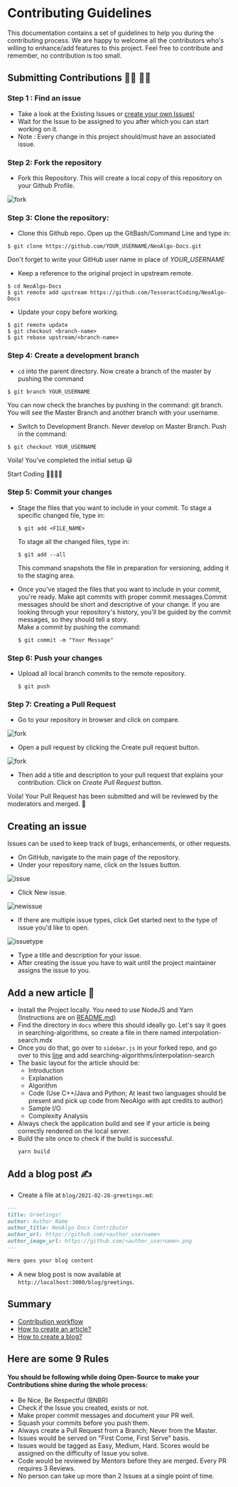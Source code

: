 # Contributing Guidelines

This documentation contains a set of guidelines to help you during the contributing process. We are happy to welcome all the contributors who's willing to enhance/add features to this project. Feel free to contribute and remember, no contribution is too small.

## Submitting Contributions :woman_technologist: :man_technologist:

### Step 1 : Find an issue

- Take a look at the Existing Issues or [create your own Issues!](#creating-an-issue)
- Wait for the Issue to be assigned to you after which you can start working on it.
- Note : Every change in this project should/must have an associated issue.

### Step 2: Fork the repository

- Fork this Repository. This will create a local copy of this repository on your Github Profile.

![fork](https://user-images.githubusercontent.com/66238394/114071871-3cbb1080-98bf-11eb-94aa-4b5f811ece77.png)

### Step 3: Clone the repository:

- Clone this Github repo. Open up the GitBash/Command Line and type in:

```git
$ git clone https://github.com/YOUR_USERNAME/NeoAlgo-Docs.git
```

Don't forget to write your GitHub user name in place of _YOUR_USERNAME_

- Keep a reference to the original project in upstream remote.

```git
$ cd NeoAlgo-Docs
$ git remote add upstream https://github.com/TesseractCoding/NeoAlgo-Docs
```

- Update your copy before working.

```git
$ git remote update
$ git checkout <branch-name>
$ git rebase upstream/<branch-name>
```

### Step 4: Create a development branch

- `cd` into the parent directory. Now create a branch of the master by pushing the command

```git
$ git branch YOUR_USERNAME
```

You can now check the branches by pushing in the command: git branch. You will see the Master Branch and another branch with your username.

- Switch to Development Branch. Never develop on Master Branch. Push in the command:

```git
$ git checkout YOUR_USERNAME
```

Voila! You've completed the initial setup :smiley:

Start Coding 👩‍💻👨‍💻

### Step 5: Commit your changes

- Stage the files that you want to include in your commit. To stage a specific changed file, type in:

  ```git
  $ git add <FILE_NAME>
  ```

  To stage all the changed files, type in:

  ```git
  $ git add --all
  ```

  This command snapshots the file in preparation for versioning, adding it to the staging area.

- Once you've staged the files that you want to include in your commit, you're ready. Make apt commits with proper commit messages.Commit messages should be short and descriptive of your change. If you are looking through your repository's history, you'll be guided by the commit messages, so they should tell a story.  
   Make a commit by pushing the command:
  ```git
  $ git commit -m "Your Message"
  ```

### Step 6: Push your changes

- Upload all local branch commits to the remote repository.
  ```git
  $ git push
  ```

### Step 7: Creating a Pull Request

- Go to your repository in browser and click on compare.

![fork](https://user-images.githubusercontent.com/66238394/114072909-590b7d00-98c0-11eb-90dd-fe4b63c9238f.png)

- Open a pull request by clicking the Create pull request button.

![fork](https://user-images.githubusercontent.com/66238394/114072909-590b7d00-98c0-11eb-90dd-fe4b63c9238f.png)

- Then add a title and description to your pull request that explains your contribution. Click on _Create Pull Request_ button.

Voila! Your Pull Request has been submitted and will be reviewed by the moderators and merged. :partying_face:

## Creating an issue

Issues can be used to keep track of bugs, enhancements, or other requests.

- On GitHub, navigate to the main page of the repository.
- Under your repository name, click on the Issues button.

![issue](https://user-images.githubusercontent.com/66238394/114073960-7ee55180-98c1-11eb-98ad-77954d5f76db.png)

- Click New issue.

![newissue](https://user-images.githubusercontent.com/66238394/114075186-e64fd100-98c2-11eb-98b7-8d8cf6c18eba.png)

- If there are multiple issue types, click Get started next to the type of issue you'd like to open.

![issuetype](https://user-images.githubusercontent.com/66238394/114075732-80177e00-98c3-11eb-8bd1-e75b08521915.png)

- Type a title and description for your issue.
- After creating the issue you have to wait until the project maintainer assigns the issue to you.

## Add a new article :page_with_curl:

- Install the Project locally. You need to use NodeJS and Yarn (Instructions are on [README.md](README.md))
- Find the directory in `docs` where this should ideally go. Let's say it goes in searching-algorithms, so create a file in there named interpolation-search.mdx
- Once you do that, go over to `sidebar.js` in your forked repo, and go over to this [line](https://github.com/TesseractCoding/NeoAlgo-Docs/blob/781088e0adbcebf313213e937ebe5ed21564bbd2/sidebars.js#L17) and add searching-algorithms/interpolation-search
- The basic layout for the article should be:
  - Introduction
  - Explanation
  - Algorithm
  - Code (Use C++/Java and Python; At least two languages should be present and pick up code from NeoAlgo with apt credits to author)
  - Sample I/O
  - Complexity Analysis
- Always check the application build and see if your article is being correctly rendered on the local server.
- Build the site once to check if the build is successful.
  ```nodejs
  yarn build
  ```

## Add a blog post :writing_hand:

- Create a file at `blog/2021-02-28-greetings.md`:

```md title="blog/2021-02-28-greetings.md"
---
title: Greetings!
author: Author Name
author_title: NeoAlgo Docs Contributor
author_url: https://github.com/<author_username>
author_image_url: https://github.com/<author_username>.png
---

Here goes your blog content
```

- A new blog post is now available at `http://localhost:3000/blog/greetings`.


## Summary

- [Contribution workflow](#Step-1-:-Find-an-issue)
- [How to create an article?](#add-a-new-article-:page_with_curl:)
- [How to create a blog?](#add-a-blog-post-:writing_hand:)

## Here are some 9 Rules

#### You should be following while doing Open-Source to make your Contributions shine during the whole process:

- Be Nice, Be Respectful (BNBR)
- Check if the Issue you created, exists or not.
- Make proper commit messages and document your PR well.
- Squash your commits before you push them.
- Always create a Pull Request from a Branch; Never from the Master.
- Issues would be served on "First Come, First Serve" basis.
- Issues would be tagged as Easy, Medium, Hard. Scores would be assigned on the difficulty of Issue you solve.
- Code would be reviewed by Mentors before they are merged. Every PR requires 3 Reviews.
- No person can take up more than 2 Issues at a single point of time.
